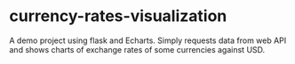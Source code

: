 # currency-rates-visualization
A demo project using flask and Echarts. Simply requests data from web API and shows charts of exchange rates of some currencies against USD.
